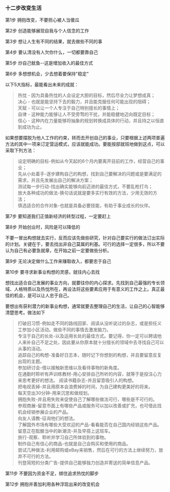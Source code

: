 
### 十二步改变生活
第1步 拥抱改变，不要担心被人当傻瓜  

第2步 创造能够展现自我与个人信念的工作  

第3步 想让人生有不同的结果，就去做些不同的事  

第4步 要认清没有人欠你什么，一切都要靠自己  

第5步 炒自己鱿鱼--这是增加收入的最佳方式  

第6步 多想想机会，少去想着要保持"稳定"  

以下5大指标，最能看出未来的成就：  

> 热忱 - 因为具备热忱的人会设定大胆的目标，然后尽全力让梦想成真；  
> 决心 - 也就是能坚持下去的毅力，并且能克服任何可能出现的阻碍；  
> 天赋 - 可以让一个人专注于自己特别擅长的事情上；  
> 自律 - 这种能力能够让人不受旁骛的干扰，并能稳健地迈向既定目标；  
> 信心 - 这种内在力量能够将抽象的规划转换成具体的行动，并且持之以恒直到成功为止。  

如果想要摆脱为他人工作的约束，转而去开创自己的事业，只要根据上述两项普遍方法的其中一项来订定营运模式，应该就能成功。要能按部就班地做到这点，可以采取下列方法：  

> 设定明确的目标-例如从今天起的6个月内要离开目前的工作，经营自己的事业；  
> 先从小处着手-逐步建构自己的构想，找到自己要解决的问题或是要满足的需求，并且先发展出自己的解决方案；  
> 测试每一步行动-找出确实能够向前迈进的最佳方式，不要乱枪打鸟；  
> 放大各种成功的做法-换句话说就是要多实行有效的方法，少用无效的方法；  
> 慎选适合的合作对象-也就是具备必要技能，有助于事业成长的伙伴。  

第7步 要知道我们正值新经济的转型过程，一定要赶上  

第8步 开始创业时，风险是可以降低的  

不要一冒出构想就去实行，反而应该先做些研究，针对自己要实行的做法订出实际的计划。关键在于，要去找出非自己莫属的利基。可行的选择一定很多，所以不要认为自己有必要急就章，在开始之前一定要做些分析。  

第9步 无论决定做什么工作来赚取收入，都要忠于自己  

第10步 要寻求新事业构想的灵感，就往内心去找  

想找出适合自己发展的事业方向，就要往你的内心探求。先找到自己最强的专长领域、人格特质以及热忱所在，再设法将这些要素应用于有意义的工作之上。真正最佳的机会，是可以让人忠于自己。  

要想出有获利潜力的新事业构想，通常就要去整理自己的生活，让自己的心智能够清楚思考。做法如下  

> 打破旧习惯-例如走不同的路线回家、阅读从没听说过的杂志，或是担任义工参加小区活动。做些不同的事情去激发脑力。  
> 专注于自己的长处-以及运用长处的最佳方式。要记得，你一定可以聘请他人来补自己不足之处，因此要从你原本就十分擅长的领域中去寻找自己可以从事的活动。  
> 追踪自己的构想-准备好日志本，随时记下你想到的构想，并且要留意反复出现的主题。  
> 参加研讨会-借以接触新思维以及看待事物的新角度。  
> 在通勤时聆听有声训练教材-用心安排自己所听的内容，就等于是投注心力来思考更好的想法。
> 阅读书籍杂志-并且留意吸引人的构想。  
> 把电视丢掉-并且用原本会浪费掉的时间，为自己建构更美好的将来。  
> 每天空出30分钟-用来沉思和做规划。  
> 拥抱失败-并且用失败来促使自己了解哪些做法可行，哪些是不可行的。  
> 参观商展-留意市面上有哪些产品或服务可以加以改善或扩充，也可借此找机会经销参展企业的产品。  
> 向友人请教-征询他们的想法。  
> 了解国外市场有哪些大受欢迎的产品-看看能否在自己国内经销这些产品。  
> 留意正在酝酿当中的新潮流-并及早搭上这班车。  
> 旅行-观察、聆听并学习自己所体验到的事物。  
> 制作自己有信心的商品-也就是自己会购买和使用的商品。  
> 尝试几种做法-利用邮购或eBay来销售，然后在可行的方法上继续努力，放弃不可行的方法。  
> 刊登简短的分类广告-提供自己能够独力创造并寄送的简单信息产品。  

第11步 不要因为资金不足，绑住追求热忱的脚步  

第12步 拥抱并善加利用各种浮现出来的改变机会  
